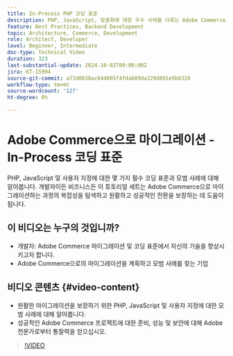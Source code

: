 ```yaml
---
title: In-Process PHP 코딩 표준
description: PHP, JavaScript, 맞춤화에 대한 우수 사례를 다루는 Adobe Commerce 마이그레이션을 위한 In-Process 코딩 표준에 대한 개요입니다.
feature: Best Practices, Backend Development
topic: Architecture, Commerce, Development
role: Architect, Developer
level: Beginner, Intermediate
doc-type: Technical Video
duration: 323
last-substantial-update: 2024-10-02T00:00:00Z
jira: KT-15994
source-git-commit: a73d0038ac844805f4fda689da329d891e5b8320
workflow-type: tm+mt
source-wordcount: '127'
ht-degree: 0%

---
```



# Adobe Commerce으로 마이그레이션 - In-Process 코딩 표준

PHP, JavaScript 및 사용자 지정에 대한 몇 가지 필수 코딩 표준과 모범 사례에 대해 알아봅니다. 개발자이든 비즈니스든 이 튜토리얼 세트는 Adobe Commerce으로 마이그레이션하는 과정의 복잡성을 탐색하고 원활하고 성공적인 전환을 보장하는 데 도움이 됩니다.

## 이 비디오는 누구의 것입니까?

* 개발자: Adobe Commerce 마이그레이션 및 코딩 표준에서 자신의 기술을 향상시키고자 합니다.
* Adobe Commerce으로의 마이그레이션을 계획하고 모범 사례를 찾는 기업

## 비디오 콘텐츠 {#video-content}

* 원활한 마이그레이션을 보장하기 위한 PHP, JavaScript 및 사용자 지정에 대한 모범 사례에 대해 알아봅니다.
* 성공적인 Adobe Commerce 프로젝트에 대한 준비, 성능 및 보안에 대해 Adobe 전문가로부터 통찰력을 얻으십시오.

>[!VIDEO](https://video.tv.adobe.com/v/3434857?learn=on)
